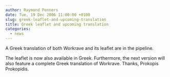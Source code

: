 ```yaml
---
author: Raymond Penners
date: Tue, 19 Dec 2006 11:00:00 +0100
slug: greek-leaflet-and-upcoming-translation
title: Greek leaflet and upcoming translation
categories:
  - news
---
```

A Greek translation of both Workrave and its leaflet are in the pipeline.
<!--more-->

The leaflet is now also available in Greek. Furthermore, the next version will
also feature a complete Greek translation of Workrave. Thanks, Prokopis
Prokopidis.